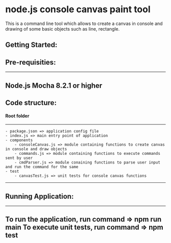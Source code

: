 # node.js console canvas paint tool
This is a command line tool which allows to create a canvas in console and drawing of some basic objects such as line,
rectangle. 

## Getting Started:

## Pre-requisities:
---
Node.js 
Mocha 8.2.1 or higher
---

## Code structure: 

#### Root folder 
---
    - package.json => application config file
    - index.js => main entry point of application 
    - components
        - consoleCanvas.js => module containing functions to create canvas in console and draw objects 
        - commands.js => module containing functions to execute commands sent by user 
        - cmdParser.js => module conaining functions to parse user input and run the command for the same
    - test
        - canvasTest.js => unit tests for console canvas functions
---

## Running Application:
---
To run the application, run command => npm run main
To execute unit tests, run command => npm test
---
